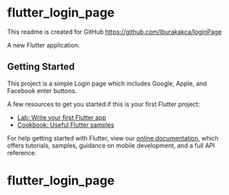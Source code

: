 # flutter_login_page

This readme is created for GitHub https://github.com/lburakakca/loginPage

A new Flutter application.

## Getting Started

This project is a simple Login page which includes Google, Apple, and Facebook enter buttons.

A few resources to get you started if this is your first Flutter project:

- [Lab: Write your first Flutter app](https://flutter.dev/docs/get-started/codelab)
- [Cookbook: Useful Flutter samples](https://flutter.dev/docs/cookbook)

For help getting started with Flutter, view our
[online documentation](https://flutter.dev/docs), which offers tutorials,
samples, guidance on mobile development, and a full API reference.
# flutter_login_page

